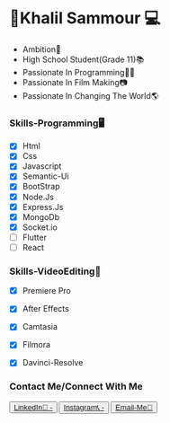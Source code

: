 <h1>🌌Khalil Sammour 💻</h1>
<ul>
               
<li>Ambition🚀</li>
<li>High School Student(Grade 11)📚 </li>
<li>Passionate In Programming👨‍💻</li>
<li>Passionate In Film Making📷</li>
<li>Passionate In Changing The World🌎</li>
</ul>

### Skills-Programming🖥️

- [x] Html
- [x] Css
- [x] Javascript
- [x] Semantic-Ui
- [x] BootStrap
- [x] Node.Js
- [x] Express.Js
- [x] MongoDb
- [x] Socket.io
- [ ] Flutter
- [ ] React
### Skills-VideoEditing🎥

- [x] Premiere Pro
- [x] After Effects
- [x] Camtasia
- [x] Filmora
- [x] Davinci-Resolve



### Contact Me/Connect With Me

<p>
<button><a href="https://www.linkedin.com/in/khalil-sammour-3186b0205/">LinkedIn🔗     -</a></button>
<button><a href="https://www.instagram.com/sammmourita/">Instagram📞          -</a></button>
<button><a href="mailto:khalil.almortada@hotmail.com">Email-Me📧</a></button>
</p> 